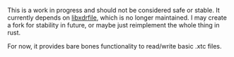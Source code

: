 This is a work in progress and should not be considered safe or stable.
It currently depends on [libxdrfile](https://github.com/wesbarnett/libxdrfile), which is no longer maintained.
I may create a fork for stability in future, or maybe just reimplement the whole thing in rust.

For now, it provides bare bones functionality to read/write basic .xtc files.
